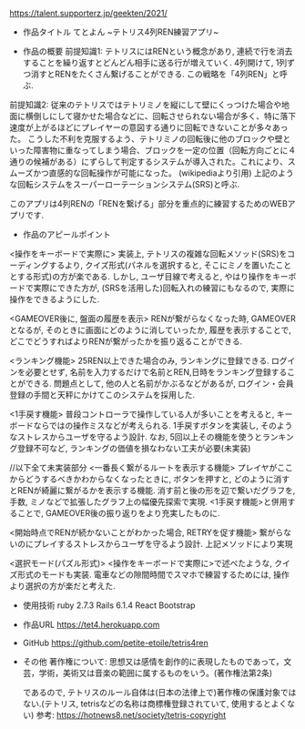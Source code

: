 https://talent.supporterz.jp/geekten/2021/

* 作品タイトル
てとよん ~テトリス4列REN練習アプリ~

* 作品の概要
前提知識1: 
    テトリスにはRENという概念があり, 連続で行を消去することを繰り返すとどんどん相手に送る行が増えていく. 4列開けて, 1列ずつ消すとRENをたくさん繋げることができる. この戦略を「4列REN」と呼ぶ.

前提知識2: 
    従来のテトリスではテトリミノを縦にして壁にくっつけた場合や地面に横倒しにして寝かせた場合などに、回転させられない場合が多く、特に落下速度が上がるほどにプレイヤーの意図する通りに回転できないことが多々あった。
    こうした不利を克服するよう、テトリミノの回転後に他のブロックや壁といった障害物に重なってしまう場合、ブロックを一定の位置（回転方向ごとに４通りの候補がある）にずらして判定するシステムが導入された。これにより、スムーズかつ直感的な回転操作が可能になった。
    (wikipediaより引用) 
    上記のような回転システムをスーパーローテーションシステム(SRS)と呼ぶ.

このアプリは4列RENの「RENを繋げる」部分を重点的に練習するためのWEBアプリです.




* 作品のアピールポイント

<操作をキーボードで実際に>
    実装上, テトリスの複雑な回転メソッド(SRS)をコーディングするより, クイズ形式(パネルを選択すると, そこにミノを置いたこととする形式)の方が楽である. 
    しかし, ユーザ目線で考えると, やはり操作をキーボードで実際にできた方が, (SRSを活用した)回転入れの練習にもなるので, 実際に操作をできるようにした.

<GAMEOVER後に, 盤面の履歴を表示>
    RENが繋がらなくなった時, GAMEOVERとなるが, そのときに画面にどのように消していったか, 履歴を表示することで, どこでどうすればよりRENが繋がったかを振り返ることができる.
    
<ランキング機能>
    25REN以上できた場合のみ, ランキングに登録できる. ログインを必要とせず, 名前を入力するだけで名前とREN,日時をランキング登録することができる.
    問題点として, 他の人と名前がかぶるなどがあるが, ログイン・会員登録の手間と天秤にかけてこのシステムを採用した.

<1手戻す機能>
    普段コントローラで操作している人が多いことを考えると, キーボードならではの操作ミスなどが考えられる. 
    1手戻すボタンを実装し, そのようなストレスからユーザを守るよう設計.
    なお, 5回以上その機能を使うとランキング登録不可など, ランキングの価値を損なわない工夫が必要(未実装)

//以下全て未実装部分
<一番長く繋がるルートを表示する機能>
    プレイヤがここからどうするべきかわからなくなったときに, ボタンを押すと, どのように消すとRENが綺麗に繋がるかを表示する機能.
    消す前と後の形を辺で繋いだグラフを, 手数, ミノなどで拡張したグラフ上の幅優先探索で実現.
    <1手戻す機能>と併用することで, GAMEOVER後の振り返りをより充実したものに. 

<開始時点でRENが続かないことがわかった場合, RETRYを促す機能>
    繋がらないのにプレイするストレスからユーザを守るよう設計. 
    上記メソッドにより実現

<選択モード(パズル形式)>
    <操作をキーボードで実際に>で述べたような, クイズ形式のモードも実装.
    電車などの隙間時間でスマホで練習するためには, 操作より選択の方が楽だと考えた.



* 使用技術
ruby 2.7.3
Rails 6.1.4
React
Bootstrap


* 作品URL
https://tet4.herokuapp.com

* GitHub
https://github.com/petite-etoile/tetris4ren

* その他
著作権について:
    思想又は感情を創作的に表現したものであって，文芸，学術，美術又は音楽の範囲に属するものをいう。(著作権法第2条)
    
    であるので, テトリスのルール自体は(日本の法律上で)著作権の保護対象ではない.(テトリス, tetrisなどの名称は商標権登録されていて, 使用するとよくない)
    参考: https://hotnews8.net/society/tetris-copyright
